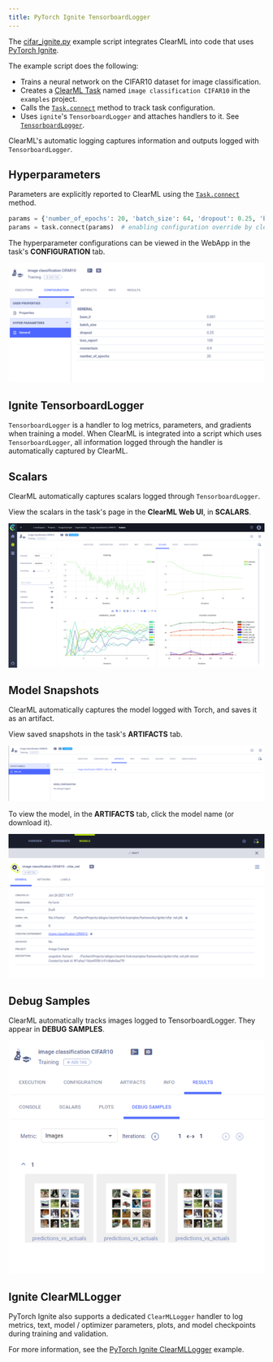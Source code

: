 ```yaml
---
title: PyTorch Ignite TensorboardLogger
---
```


The [cifar_ignite.py](https://github.com/allegroai/clearml/blob/master/examples/frameworks/ignite/cifar_ignite.py) example 
script integrates ClearML into code that uses [PyTorch Ignite](https://github.com/pytorch/ignite). 

The example script does the following:
* Trains a neural network on the CIFAR10 dataset for image classification.
* Creates a [ClearML Task](../../../fundamentals/task.md) named `image classification CIFAR10` in
  the `examples` project.
* Calls the [`Task.connect`](../../../references/sdk/task.md#connect) method to track task configuration.
* Uses `ignite`'s `TensorboardLogger` and attaches handlers to it. See [`TensorboardLogger`](https://github.com/pytorch/ignite/blob/master/ignite/contrib/handlers/tensorboard_logger.py). 

ClearML's automatic logging captures information and outputs logged with `TensorboardLogger`.

## Hyperparameters

Parameters are explicitly reported to ClearML using the [`Task.connect`](../../../references/sdk/task.md#connect) method.  

```python
params = {'number_of_epochs': 20, 'batch_size': 64, 'dropout': 0.25, 'base_lr': 0.001, 'momentum': 0.9, 'loss_report': 100}
params = task.connect(params)  # enabling configuration override by clearml
```
The hyperparameter configurations can be viewed in the WebApp in the task's **CONFIGURATION** tab. 

![image](../../../img/examples_integration_pytorch_ignite_config.png)

## Ignite TensorboardLogger

`TensorboardLogger` is a handler to log metrics, parameters, and gradients when training a model. When ClearML is integrated
into a script which uses `TensorboardLogger`, all information logged through the handler is automatically captured by ClearML. 
   
## Scalars 

ClearML automatically captures scalars logged through `TensorboardLogger`. 

View the scalars in the task's page in the **ClearML Web UI**, in **SCALARS**.

![Task scalars](../../../img/examples_cifar_scalars.png)


## Model Snapshots

ClearML automatically captures the model logged with Torch, and saves it as an artifact. 

View saved snapshots in the task's **ARTIFACTS** tab.

![Task models](../../../img/examples_cifar_artifacts.png)

To view the model, in the **ARTIFACTS** tab, click the model name (or download it).

![Model details](../../../img/examples_cifar_model.png)


## Debug Samples

ClearML automatically tracks images logged to TensorboardLogger. They appear in **DEBUG SAMPLES**.

![image](../../../img/examples_integration_pytorch_ignite_debug.png)


## Ignite ClearMLLogger

PyTorch Ignite also supports a dedicated `ClearMLLogger` handler to log metrics, text, model / optimizer parameters, plots, and model 
checkpoints during training and validation.

For more information, see the [PyTorch Ignite ClearMLLogger](pytorch_ignite_mnist.md)
example.

